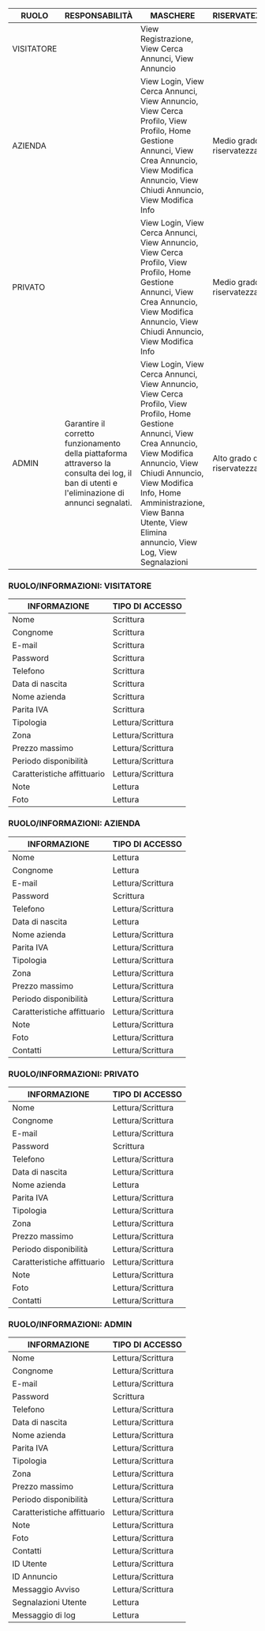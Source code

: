 |RUOLO|RESPONSABILITÀ|MASCHERE|RISERVATEZZA|NUMEROSITÀ|
|-----|--------------|--------|------------|----------|
|VISITATORE | |View Registrazione, View Cerca Annunci, View Annuncio| | |
|AZIENDA| |View Login, View Cerca Annunci, View Annuncio, View Cerca Profilo, View Profilo, Home Gestione Annunci, View Crea Annuncio, View Modifica Annuncio, View Chiudi Annuncio, View Modifica Info| Medio grado di riservatezza| |
|PRIVATO| |View Login, View Cerca Annunci, View Annuncio, View Cerca Profilo, View Profilo, Home Gestione Annunci, View Crea Annuncio, View Modifica Annuncio, View Chiudi Annuncio, View Modifica Info| Medio grado di riservatezza| |
|ADMIN|Garantire il corretto funzionamento della piattaforma attraverso la consulta dei log, il ban di utenti e l'eliminazione di annunci segnalati.|View Login, View Cerca Annunci, View Annuncio, View Cerca Profilo, View Profilo, Home Gestione Annunci, View Crea Annuncio, View Modifica Annuncio, View Chiudi Annuncio, View Modifica Info, Home Amministrazione, View Banna Utente, View Elimina annuncio, View Log, View Segnalazioni|Alto grado di riservatezza|Massimo 3|

### RUOLO/INFORMAZIONI: VISITATORE
|INFORMAZIONE|TIPO DI ACCESSO|
|------------|---------------|
|Nome|Scrittura|
|Congnome|Scrittura|
|E-mail|Scrittura|
|Password|Scrittura|
|Telefono|Scrittura|
|Data di nascita|Scrittura|
|Nome azienda|Scrittura|
|Parita IVA|Scrittura|
|Tipologia|Lettura/Scrittura|
|Zona|Lettura/Scrittura|
|Prezzo massimo|Lettura/Scrittura|
|Periodo disponibilità|Lettura/Scrittura|
|Caratteristiche affittuario|Lettura/Scrittura|
|Note|Lettura|
|Foto|Lettura|

### RUOLO/INFORMAZIONI: AZIENDA
|INFORMAZIONE|TIPO DI ACCESSO|
|------------|---------------|
|Nome|Lettura|
|Congnome|Lettura|
|E-mail|Lettura/Scrittura|
|Password|Scrittura|
|Telefono|Lettura/Scrittura|
|Data di nascita|Lettura|
|Nome azienda|Lettura/Scrittura|
|Parita IVA|Lettura/Scrittura|
|Tipologia|Lettura/Scrittura|
|Zona|Lettura/Scrittura|
|Prezzo massimo|Lettura/Scrittura|
|Periodo disponibilità|Lettura/Scrittura|
|Caratteristiche affittuario|Lettura/Scrittura|
|Note|Lettura/Scrittura|
|Foto|Lettura/Scrittura|
|Contatti|Lettura/Scrittura|

### RUOLO/INFORMAZIONI: PRIVATO
|INFORMAZIONE|TIPO DI ACCESSO|
|------------|---------------|
|Nome|Lettura/Scrittura|
|Congnome|Lettura/Scrittura|
|E-mail|Lettura/Scrittura|
|Password|Scrittura|
|Telefono|Lettura/Scrittura|
|Data di nascita|Lettura/Scrittura|
|Nome azienda|Lettura|
|Parita IVA|Lettura/Scrittura|
|Tipologia|Lettura/Scrittura|
|Zona|Lettura/Scrittura|
|Prezzo massimo|Lettura/Scrittura|
|Periodo disponibilità|Lettura/Scrittura|
|Caratteristiche affittuario|Lettura/Scrittura|
|Note|Lettura/Scrittura|
|Foto|Lettura/Scrittura|
|Contatti|Lettura/Scrittura|

### RUOLO/INFORMAZIONI: ADMIN
|INFORMAZIONE|TIPO DI ACCESSO|
|------------|---------------|
|Nome|Lettura/Scrittura|
|Congnome|Lettura/Scrittura|
|E-mail|Lettura/Scrittura|
|Password|Scrittura|
|Telefono|Lettura/Scrittura|
|Data di nascita|Lettura/Scrittura|
|Nome azienda|Lettura/Scrittura|
|Parita IVA|Lettura/Scrittura|
|Tipologia|Lettura/Scrittura|
|Zona|Lettura/Scrittura|
|Prezzo massimo|Lettura/Scrittura|
|Periodo disponibilità|Lettura/Scrittura|
|Caratteristiche affittuario|Lettura/Scrittura|
|Note|Lettura/Scrittura|
|Foto|Lettura/Scrittura|
|Contatti|Lettura/Scrittura|
|ID Utente|Lettura/Scrittura|
|ID Annuncio|Lettura/Scrittura|
|Messaggio Avviso|Lettura/Scrittura|
|Segnalazioni Utente|Lettura|
|Messaggio di log|Lettura|
